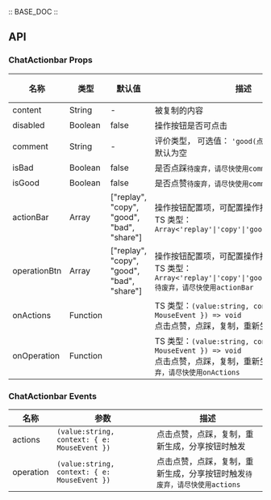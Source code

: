 :: BASE_DOC ::

## API

### ChatActionbar Props

名称 | 类型 | 默认值 | 描述 | 必传
-- | -- | -- | -- | --
content | String | - | 被复制的内容 | N
disabled | Boolean | false | 操作按钮是否可点击 | N
comment | String | - | 评价类型， 可选值： `'good(点赞)'/'bad(点踩)`， 默认为空| N
isBad | Boolean | false | 是否点踩`待废弃，请尽快使用comment` | N
isGood | Boolean | false | 是否点赞`待废弃，请尽快使用comment`	 | N
actionBar | Array | ["replay", "copy", "good", "bad", "share"] | 操作按钮配置项，可配置操作按钮选项和顺序。TS 类型：`Array<'replay'\|'copy'\|'good'\|'bad'\|'share'>` | N
operationBtn | Array | ["replay", "copy", "good", "bad", "share"] | 操作按钮配置项，可配置操作按钮选项和顺序。TS 类型：`Array<'replay'\|'copy'\|'good'\|'bad'\|'share'>` `待废弃，请尽快使用actionBar`| N
onActions | Function |  | TS 类型：`(value:string, context: { e: MouseEvent }) => void`<br/>点击点赞，点踩，复制，重新生成按钮时触发 | N
onOperation | Function |  | TS 类型：`(value:string, context: { e: MouseEvent }) => void`<br/>点击点赞，点踩，复制，重新生成按钮时触发`待废弃，请尽快使用onActions` | N

### ChatActionbar Events

名称 | 参数 | 描述
-- | -- | --
actions | `(value:string, context: { e: MouseEvent })` | 点击点赞，点踩，复制，重新生成，分享按钮时触发
operation | `(value:string, context: { e: MouseEvent })` | 点击点赞，点踩，复制，重新生成，分享按钮时触发`待废弃，请尽快使用actions`

